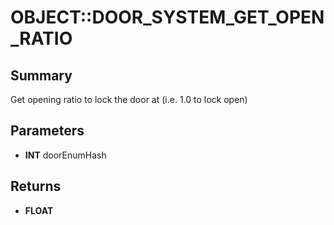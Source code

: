 # OBJECT::DOOR_SYSTEM_GET_OPEN_RATIO

## Summary
Get opening ratio to lock the door at (i.e. 1.0 to lock open)

## Parameters
* **INT** doorEnumHash

## Returns
* **FLOAT**
